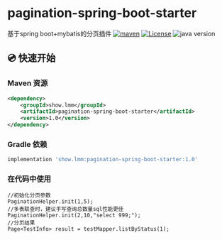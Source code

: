 # pagination-spring-boot-starter
基于spring boot+mybatis的分页插件
[![maven](https://img.shields.io/maven-central/v/show.lmm/pagination-spring-boot-starter)](https://mvnrepository.com/artifact/show.lmm/pagination-spring-boot-starter)
[![License](https://img.shields.io/badge/license-Apache%202-green.svg)](https://www.apache.org/licenses/LICENSE-2.0)
![java version](https://img.shields.io/badge/JAVA-8+-green.svg)

## 💿 快速开始

### Maven 资源

```xml
<dependency>
    <groupId>show.lmm</groupId>
    <artifactId>pagination-spring-boot-starter</artifactId>
    <version>1.0</version>
</dependency>
```

### Gradle 依赖

```gradle
implementation 'show.lmm:pagination-spring-boot-starter:1.0'
```

### 在代码中使用

```
//初始化分页参数
PaginationHelper.init(1,5);
//多表联查时，建议手写查询总数量sql性能更佳
PaginationHelper.init(2,10,"select 999;");
//分页结果
Page<TestInfo> result = testMapper.listByStatus(1);
```
